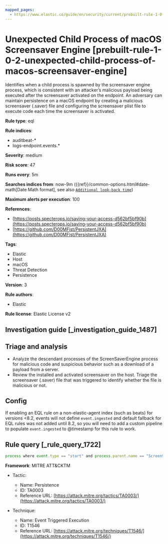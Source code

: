 ```yaml
---
mapped_pages:
  - https://www.elastic.co/guide/en/security/current/prebuilt-rule-1-0-2-unexpected-child-process-of-macos-screensaver-engine.html
---
```


# Unexpected Child Process of macOS Screensaver Engine [prebuilt-rule-1-0-2-unexpected-child-process-of-macos-screensaver-engine]

Identifies when a child process is spawned by the screensaver engine process, which is consistent with an attacker’s malicious payload being executed after the screensaver activated on the endpoint. An adversary can maintain persistence on a macOS endpoint by creating a malicious screensaver (.saver) file and configuring the screensaver plist file to execute code each time the screensaver is activated.

**Rule type**: eql

**Rule indices**:

* auditbeat-*
* logs-endpoint.events.*

**Severity**: medium

**Risk score**: 47

**Runs every**: 5m

**Searches indices from**: now-9m ({{ref}}/common-options.html#date-math[Date Math format], see also [`Additional look-back time`](docs-content://solutions/security/detect-and-alert/create-detection-rule.md#rule-schedule))

**Maximum alerts per execution**: 100

**References**:

* [https://posts.specterops.io/saving-your-access-d562bf5bf90b](https://posts.specterops.io/saving-your-access-d562bf5bf90b)
* [https://github.com/D00MFist/PersistentJXA](https://github.com/D00MFist/PersistentJXA)

**Tags**:

* Elastic
* Host
* macOS
* Threat Detection
* Persistence

**Version**: 3

**Rule authors**:

* Elastic

**Rule license**: Elastic License v2

## Investigation guide [_investigation_guide_1487]

## Triage and analysis

- Analyze the descendant processes of the ScreenSaverEngine process for malicious code and suspicious behavior such
as a download of a payload from a server.
- Review the installed and activated screensaver on the host. Triage the screensaver (.saver) file that was triggered to
identify whether the file is malicious or not.


## Config

If enabling an EQL rule on a non-elastic-agent index (such as beats) for versions <8.2, events will not define `event.ingested` and default fallback for EQL rules was not added until 8.2, so you will need to add a custom pipeline to populate `event.ingested` to @timestamp for this rule to work.

## Rule query [_rule_query_1722]

```js
process where event.type == "start" and process.parent.name == "ScreenSaverEngine"
```

**Framework**: MITRE ATT&CKTM

* Tactic:

    * Name: Persistence
    * ID: TA0003
    * Reference URL: [https://attack.mitre.org/tactics/TA0003/](https://attack.mitre.org/tactics/TA0003/)

* Technique:

    * Name: Event Triggered Execution
    * ID: T1546
    * Reference URL: [https://attack.mitre.org/techniques/T1546/](https://attack.mitre.org/techniques/T1546/)



